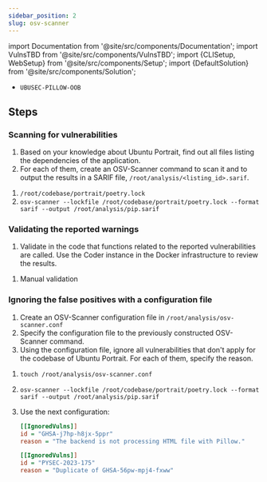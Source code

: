 ```yaml
---
sidebar_position: 2
slug: osv-scanner
---
```


import Documentation from '@site/src/components/Documentation';
import VulnsTBD from '@site/src/components/VulnsTBD';
import {CLISetup, WebSetup} from '@site/src/components/Setup';
import {DefaultSolution} from '@site/src/components/Solution';

<VulnsTBD>

- `UBUSEC-PILLOW-OOB`

</VulnsTBD>

<CLISetup software="OSV-Scanner" profile="static-analysis" container="static-analysers"/>

<WebSetup software="Coder" profile="static-analysis" link="http://127.0.0.1:8002" credentials="oss-fortress"/>

<Documentation software="OSV-Scanner" link="https://google.github.io/osv-scanner/"/>

## Steps

### Scanning for vulnerabilities

1. Based on your knowledge about Ubuntu Portrait, find out all files listing the dependencies of the application.
2. For each of them, create an OSV-Scanner command to scan it and to output the results in a SARIF file, `/root/analysis/<listing_id>.sarif`.

<DefaultSolution>

1. `/root/codebase/portrait/poetry.lock`
2. `osv-scanner --lockfile /root/codebase/portrait/poetry.lock --format sarif --output /root/analysis/pip.sarif`

</DefaultSolution>

### Validating the reported warnings

1. Validate in the code that functions related to the reported vulnerabilities are called. Use the Coder instance in the Docker infrastructure to review the results.

<DefaultSolution>

1. Manual validation

</DefaultSolution>

### Ignoring the false positives with a configuration file

1. Create an OSV-Scanner configuration file in `/root/analysis/osv-scanner.conf`
2. Specify the configuration file to the previously constructed OSV-Scanner command.
3. Using the configuration file, ignore all vulnerabilities that don't apply for the codebase of Ubuntu Portrait. For each of them, specify the reason.

<DefaultSolution>

1. `touch /root/analysis/osv-scanner.conf`
2. `osv-scanner --lockfile /root/codebase/portrait/poetry.lock --format sarif --output /root/analysis/pip.sarif`
3. Use the next configuration:

    ```ini
    [[IgnoredVulns]]
    id = "GHSA-j7hp-h8jx-5ppr"
    reason = "The backend is not processing HTML file with Pillow."

    [[IgnoredVulns]]
    id = "PYSEC-2023-175"
    reason = "Duplicate of GHSA-56pw-mpj4-fxww"
    ```

</DefaultSolution>
